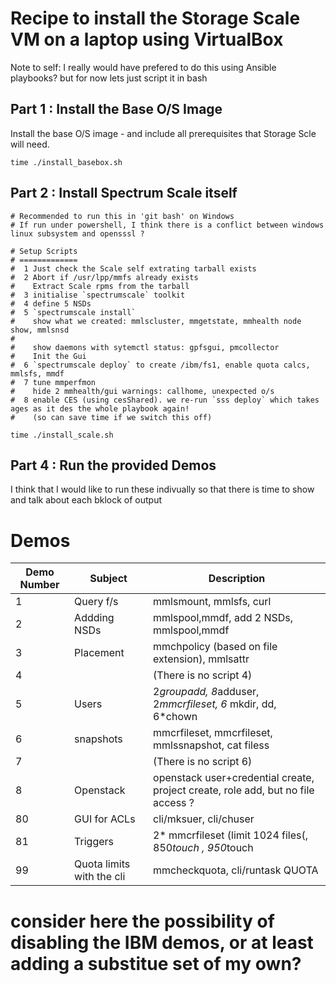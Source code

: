 Recipe to install the Storage Scale VM on a laptop using VirtualBox
===================================================================

Note to self: I really would have prefered to do this using Ansible playbooks?
but for now lets just script it in bash


## Part 1 : Install the Base O/S Image

Install the base O/S image - and include all prerequisites that Storage Scle will need.

```
time ./install_basebox.sh
```

## Part 2 : Install Spectrum Scale itself

```
# Recommended to run this in 'git bash' on Windows
# If run under powershell, I think there is a conflict between windows linux subsystem and opensssl ?

# Setup Scripts
# =============
#  1 Just check the Scale self extrating tarball exists
#  2 Abort if /usr/lpp/mmfs already exists
#    Extract Scale rpms from the tarball
#  3 initialise `spectrumscale` toolkit
#  4 define 5 NSDs
#  5 `spectrumscale install`
#    show what we created: mmlscluster, mmgetstate, mmhealth node show, mmlsnsd
#
#    show daemons with sytemctl status: gpfsgui, pmcollector
#    Init the Gui
#  6 `spectrumscale deploy` to create /ibm/fs1, enable quota calcs, mmlsfs, mmdf
#  7 tune mmperfmon
#    hide 2 mmhealth/gui warnings: callhome, unexpected o/s
#  8 enable CES (using cesShared). we re-run `sss deploy` which takes ages as it des the whole playbook again!
#    (so can save time if we switch this off)
```

```
time ./install_scale.sh
```

## Part 4 : Run the provided Demos

I think that I would like to run these indivually so that there is time to show and talk about each bklock of output


Demos
=====
|     Demo Number | Subject | Description |
|-----|---------------|-------------------|
|  1  | Query f/s     | mmlsmount, mmlsfs, curl |
|  2  | Addding NSDs  | mmlspool,mmdf, add 2 NSDs, mmlspool,mmdf |
|  3  | Placement     | mmchpolicy (based on file extension), mmlsattr |
|  4  |               |  (There is no script 4) |
|  5  | Users         | 2*groupadd, 8*adduser, 2*mmcrfileset, 6* mkdir, dd, 6*chown |
|  6  | snapshots    |  mmcrfileset, mmcrfileset, mmlssnapshot, cat filess |
|  7  |               |  (There is no script 6) |
|  8  | Openstack     | openstack user+credential create, project create, role add, but no file access ? |
| 80  | GUI for ACLs  | cli/mksuer, cli/chuser |
| 81  | Triggers      | 2* mmcrfileset (limit 1024 files(, 850*touch , 950*touch |
| 99  | Quota limits with the cli | mmcheckquota, cli/runtask QUOTA |

# consider here the possibility of disabling the IBM demos, or at least adding a substitue set of my own?
